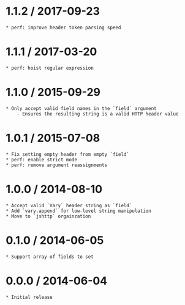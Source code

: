 1.1.2 / 2017-09-23
==================

	* perf: improve header token parsing speed

1.1.1 / 2017-03-20
==================

	* perf: hoist regular expression

1.1.0 / 2015-09-29
==================

	* Only accept valid field names in the `field` argument
		- Ensures the resulting string is a valid HTTP header value

1.0.1 / 2015-07-08
==================

	* Fix setting empty header from empty `field`
	* perf: enable strict mode
	* perf: remove argument reassignments

1.0.0 / 2014-08-10
==================

	* Accept valid `Vary` header string as `field`
	* Add `vary.append` for low-level string manipulation
	* Move to `jshttp` orgainzation

0.1.0 / 2014-06-05
==================

	* Support array of fields to set

0.0.0 / 2014-06-04
==================

	* Initial release
